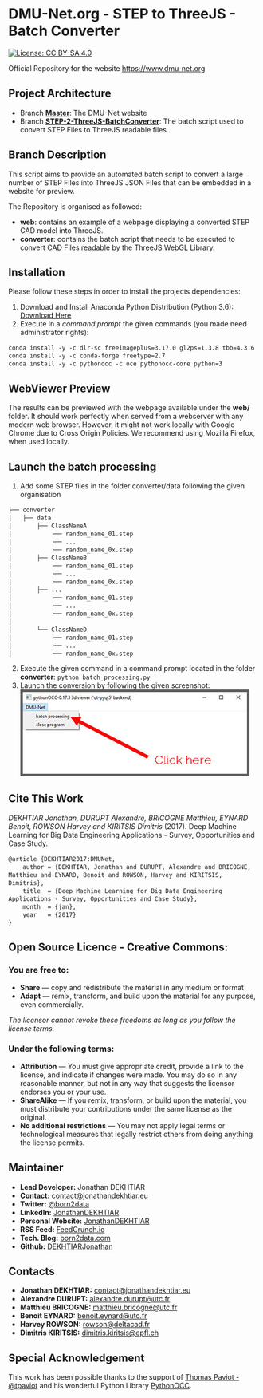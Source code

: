 # DMU-Net.org - STEP to ThreeJS - Batch Converter

[![License: CC BY-SA 4.0](https://img.shields.io/badge/License-CC%20BY--SA%204.0-lightgrey.svg)](http://creativecommons.org/licenses/by-sa/4.0/)

Official Repository for the website https://www.dmu-net.org

## Project Architecture
- Branch **[Master](https://github.com/DEKHTIARJonathan/dmu-net.org)**: The DMU-Net website
- Branch **[STEP-2-ThreeJS-BatchConverter](https://github.com/DEKHTIARJonathan/dmu-net.org/tree/STEP-2-ThreeJS-BatchConverter)**: The batch script used to convert STEP Files to ThreeJS readable files.

## Branch Description

This script aims to provide an automated batch script to convert a large number of STEP Files into ThreeJS JSON Files that can be embedded in a website for preview.

The Repository is organised as followed:

- **web**: contains an example of a webpage displaying a converted STEP CAD model into ThreeJS.
- **converter**: contains the batch script that needs to be executed to convert CAD Files readable by the ThreeJS WebGL Library.

## Installation

Please follow these steps in order to install the projects dependencies:

1. Download and Install Anaconda Python Distribution (Python 3.6): [Download Here](https://www.continuum.io/downloads)
2. Execute in a *command prompt* the given commands (you made need administrator rights):
```shell
conda install -y -c dlr-sc freeimageplus=3.17.0 gl2ps=1.3.8 tbb=4.3.6
conda install -y -c conda-forge freetype=2.7
conda install -y -c pythonocc -c oce pythonocc-core python=3
```

## WebViewer Preview 

The results can be previewed with the webpage available under the **web/** folder. It should work perfectly when served from a webserver with any modern web browser. However, it might not work locally with Google Chrome due to Cross Origin Policies. We recommend using Mozilla Firefox, when used locally.

## Launch the batch processing

1. Add some STEP files in the folder converter/data following the given organisation
```
├── converter
|   ├── data
|       ├── ClassNameA
|           ├── random_name_01.step
|           ├── ...
|           └── random_name_0x.step
|       ├── ClassNameB
|           ├── random_name_01.step
|           ├── ...
|           └── random_name_0x.step
|       ├── ...
|           ├── random_name_01.step
|           ├── ...
|           └── random_name_0x.step
|           
|       └── ClassNameD
|           ├── random_name_01.step
|           ├── ...
|           └── random_name_0x.step
```
2. Execute the given command in a command prompt located in the folder **converter**: `python batch_processing.py`
3. Launch the conversion by following the given screenshot:
![Batch Converter Screenshot - Launch Command](/app_screenshot.jpg?raw=true "Application Screenshot")

## Cite This Work
*DEKHTIAR Jonathan, DURUPT Alexandre, BRICOGNE Matthieu, EYNARD Benoit, ROWSON Harvey and KIRITSIS Dimitris* (2017).
Deep Machine Learning for Big Data Engineering Applications - Survey, Opportunities and Case Study.
```
@article {DEKHTIAR2017:DMUNet,
    author = {DEKHTIAR, Jonathan and DURUPT, Alexandre and BRICOGNE, Matthieu and EYNARD, Benoit and ROWSON, Harvey and KIRITSIS, Dimitris},
    title  = {Deep Machine Learning for Big Data Engineering Applications - Survey, Opportunities and Case Study},
    month  = {jan},
    year   = {2017}
}
```

## Open Source Licence - Creative Commons:

### You are free to:

- **Share** — copy and redistribute the material in any medium or format
- **Adapt** — remix, transform, and build upon the material for any purpose, even commercially.

*The licensor cannot revoke these freedoms as long as you follow the license terms.*

### Under the following terms:

- **Attribution** — You must give appropriate credit, provide a link to the license, and indicate if changes were made. You may do so in any reasonable manner, but not in any way that suggests the licensor endorses you or your use.
- **ShareAlike** — If you remix, transform, or build upon the material, you must distribute your contributions under the same license as the original.
 - **No additional restrictions** — You may not apply legal terms or technological measures that legally restrict others from doing anything the license permits.

## Maintainer

* **Lead Developer:** Jonathan DEKHTIAR
* **Contact:** [contact@jonathandekhtiar.eu](mailto:contact@jonathandekhtiar.eu)
* **Twitter:** [@born2data](https://twitter.com/born2data)
* **LinkedIn:** [JonathanDEKHTIAR](https://fr.linkedin.com/in/jonathandekhtiar)
* **Personal Website:** [JonathanDEKHTIAR](http://www.jonathandekhtiar.eu)
* **RSS Feed:** [FeedCrunch.io](https://www.feedcrunch.io/@dataradar/)
* **Tech. Blog:** [born2data.com](http://www.born2data.com/)
* **Github:** [DEKHTIARJonathan](https://github.com/DEKHTIARJonathan)

## Contacts

* **Jonathan DEKHTIAR:** [contact@jonathandekhtiar.eu](mailto:contact@jonathandekhtiar.eu)
* **Alexandre DURUPT:** [alexandre.durupt@utc.fr](mailto:alexandre.durupt@utc.fr)
* **Matthieu BRICOGNE:** [matthieu.bricogne@utc.fr](mailto:matthieu.bricogne@utc.fr)
* **Benoit EYNARD:** [benoit.eynard@utc.fr](mailto:benoit.eynard@utc.fr)
* **Harvey ROWSON:** [rowson@deltacad.fr](mailto:rowson@deltacad.fr)
* **Dimitris KIRITSIS:** [dimitris.kiritsis@epfl.ch](mailto:dimitris.kiritsis@epfl.ch)

## Special Acknowledgement

This work has been possible thanks to the support of [Thomas Paviot - @tpaviot](https://github.com/tpaviot) and his wonderful Python Library [PythonOCC](https://github.com/tpaviot/pythonocc-core).
